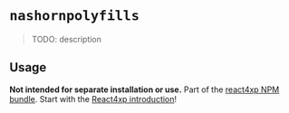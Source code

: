 # `nashornpolyfills`

> TODO: description

## Usage

**Not intended for separate installation or use.** Part of the [react4xp NPM bundle](https://www.npmjs.com/package/react4xp). Start with the [React4xp introduction](https://developer.enonic.com/templates/react4xp)!
